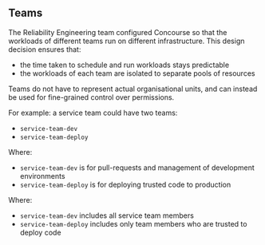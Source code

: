## Teams

The Reliability Engineering team configured Concourse so that the workloads of
different teams run on different infrastructure. This design decision ensures
that:

- the time taken to schedule and run workloads stays predictable
- the workloads of each team are isolated to separate pools of resources

Teams do not have to represent actual organisational units, and can instead be
used for fine-grained control over permissions.

For example: a service team could have two teams:

- `service-team-dev`
- `service-team-deploy`

Where:

- `service-team-dev` is for pull-requests and management of development environments
- `service-team-deploy` is for deploying trusted code to production

Where:

- `service-team-dev` includes all service team members
- `service-team-deploy` includes only team members who are trusted to deploy code
